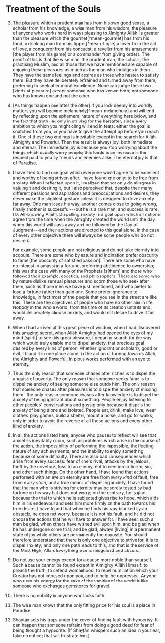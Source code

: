 
# Treatment of the Souls

3. The pleasure which a prudent man has from his own good sense, a scholar from
   his knowledge, a wise man from his wisdom, the pleasure of anyone who works
   hard in ways pleasing to Almighty Allāh, is greater than the pleasure which
   the gourmet[^mean-gourmet] has from his food, a drinking man from his
   tipple,[^mean-tipple] a lover from the act of love, a conqueror from his
   conquest, a reveller from his amusements [the player from his game] or a
   commander from giving orders. The proof of this is that the wise man, the
   prudent man, the scholar, the practising Muslim, and all those that we have
   mentioned are capable of enjoying these pleasures as much as the man who
   indulges in them. They have the same feelings and desires as those who hasten
   to satisfy them. But they have deliberately refrained and turned away from
   them, preferring to seek after moral excellence. None can judge these two
   [kinds of pleasure] except someone who has known both; not someone who has
   known one and not the other.

4. [As things happen one after the other] If you look deeply into worldly
   matters you will become melancholy[^mean-melancholy] and will end by
   reflecting upon the ephemeral nature of everything here below, and the fact
   that truth lies only in striving for the hereafter, since every ambition to
   which you might cling will end in tears: either the goal is snatched from
   you, or you have to give the attempt up before you reach it. One of these two
   endings is inevitable except in the search for Allāh Almighty and Powerful.
   Then the result is always joy, both immediate and eternal. The immediate joy
   is because you stop worrying about the things which usually worry people;
   this leads to an increase in the respect paid to you by friends and enemies
   alike. The eternal joy is that of Paradise.

5. I have tried to find one goal which everyone would agree to be excellent and
   worthy of being striven after. I have found one only: to be free from
   anxiety. When I reflected upon it, I realized that not only do all agree in
   valuing it and desiring it, but I also perceived that, despite their many
   different passions and aspirations and preoccupations and desires, they never
   make the slightest gesture unless it is designed to drive anxiety far away.
   One man loses his way, another comes close to going wrong, finally another is
   successful---but he is a rare man, and success is rare, [O, All-knowing
   Allāh]. Dispelling anxiety is a goal upon which all nations agree from the
   time when the Almighty created the world until the day when this world will
   pass away and be followed by the Day of Judgment---and their actions are
   directed to this goal alone. In the case of every other objective there will
   always be some people who do not desire it.

    For example, some people are not religious and do not take eternity into
    account. There are some who by nature and inclination prefer obscurity to
    fame [the obscurity of satisfied passion]. There are some who have no
    interest in amassing a fortune, preferring abstinence to ownership; this was
    the case with many of the Prophets !s[them] and those who followed their
    example, ascetics, and philosophers. There are some who by nature dislike
    sensual pleasures and scorn those who seek after them, such as those men we
    have just mentioned, and who prefer to lose a fortune rather than gain one.
    Some prefer ignorance to knowledge, in fact most of the people that you see
    in the street are like this. These are the objectives of people who have no
    other aim in life. Nobody in the whole world, from the time of its creation
    until its end, would deliberately choose anxiety, and would not desire to
    drive it far away.

6. When I had arrived at this great piece of wisdom, when I had discovered this
   amazing secret, when Allāh Almighty had opened the eyes of my mind [spirit]
   to see this great pleasure, I began to search for the way which would truly
   enable me to dispel anxiety, that precious goal desired by every kind of
   person, whether ignorant or scholarly, good or evil. I found it in one place
   alone, in the action of turning towards Allāh, the Almighty and Powerful, in
   pious works performed with an eye to eternity.

7. Thus the only reason that someone chases after riches is to dispel the
   anguish of poverty. The only reason that someone seeks fame is to dispel the
   anxiety of seeing someone else outdo him. The only reason that someone chases
   after pleasures is to dispel the anxiety of missing them. The only reason
   someone chases after knowledge is to dispel the anxiety of being ignorant
   about something. People enjoy listening to other peoples' conversations and
   gossip only because it dispels the anxiety of being alone and isolated.
   People eat, drink, make love, wear clothes, play games, build a shelter,
   mount a horse, and go for walks, only in order to avoid the reverse of all
   these actions and every other kind of anxiety.

8. In all the actions listed here, anyone who pauses to reflect will see that
   anxieties inevitably occur, such as problems which arise in the course of the
   action, the impossibility of performing the impossible, the fleeting nature
   of any achievements, and the inability to enjoy something because of some
   difficulty. There are also bad consequences which arise from every success:
   fear of one's rival, attacks by the jealous, theft by the covetous, loss to
   an enemy, not to mention criticism, sin, and other such things. On the other
   hand, I have found that actions performed with an eye on eternity are free
   from  _every kind_ of fault, free from _every stain_, and a true means of
   dispelling anxiety. I have found that the man who is striving for eternity
   may be sorely tested by bad fortune on his way but does not worry; on the
   contrary, he is glad, because the trial to which he is subjected gives rise
   to hope, which aids him in his endeavour and sets him more firmly on the path
   towards his true desire. I have found that when he finds his way blocked by
   an obstacle, he does not worry, because it is not his fault, and he did not
   choose the actions that he will have to answer for. I have seen such a man be
   glad, when others have wished evil upon him, and be glad when he has
   undergone some trial, and be glad, always [living] in a permanent state of
   joy while others are permanently the opposite. You should therefore
   understand that there is only one objective to strive for, it is to dispel
   anxiety; and only one path leads to this, and that is the service of the Most
   High, Allāh. Everything else is misguided and absurd.

9. Do not use your energy except for a cause more noble than yourself. Such a
   cause cannot be found except in Almighty Allāh Himself: to preach the truth,
   to defend womanhood, to repel humiliation which your Creator has not imposed
   upon you, and to help the oppressed. Anyone who uses his energy for the sake
   of the vanities of the world is like someone who exchanges gemstones for
   gravel.

10. There is no nobility in anyone who lacks faith.

11. The wise man knows that the only fitting price for his soul is a place in
    Paradise.

12. Shayṭān sets his traps under the cover of finding fault with hypocrisy. It
    can happen that someone refrains from doing a good deed for fear of being
    thought a hypocrite. [If Shayṭān whispers such an idea in your ear, take no
    notice; that will frustrate him.]

